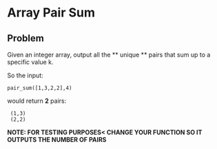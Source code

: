 # Array Pair Sum
## Problem
Given an integer array, output all the ** unique ** pairs that sum up to a specific value k.

So the input:

    pair_sum([1,3,2,2],4)

would return **2** pairs:

     (1,3)
     (2,2)

**NOTE: FOR TESTING PURPOSES< CHANGE YOUR FUNCTION SO IT OUTPUTS THE NUMBER OF PAIRS**